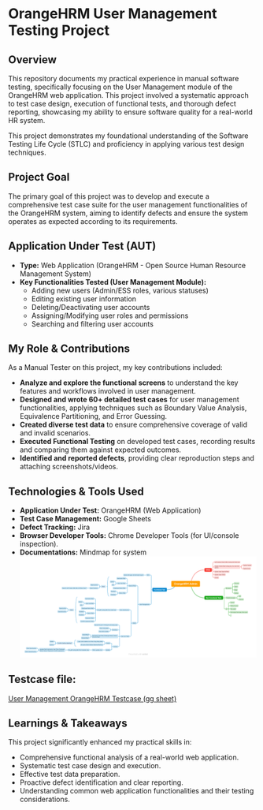 # OrangeHRM User Management Testing Project

## Overview

This repository documents my practical experience in manual software testing, specifically focusing on the User Management module of the OrangeHRM web application. This project involved a systematic approach to test case design, execution of functional tests, and thorough defect reporting, showcasing my ability to ensure software quality for a real-world HR system.

This project demonstrates my foundational understanding of the Software Testing Life Cycle (STLC) and proficiency in applying various test design techniques.

## Project Goal

The primary goal of this project was to develop and execute a comprehensive test case suite for the user management functionalities of the OrangeHRM system, aiming to identify defects and ensure the system operates as expected according to its requirements.

## Application Under Test (AUT)

* **Type:** Web Application (OrangeHRM - Open Source Human Resource Management System)
* **Key Functionalities Tested (User Management Module):**
    * Adding new users (Admin/ESS roles, various statuses)
    * Editing existing user information
    * Deleting/Deactivating user accounts
    * Assigning/Modifying user roles and permissions
    * Searching and filtering user accounts

## My Role & Contributions

As a Manual Tester on this project, my key contributions included:

* **Analyze and explore the functional screens** to understand the key features and workflows involved in user management.
* **Designed and wrote 60+ detailed test cases** for user management functionalities, applying techniques such as Boundary Value Analysis, Equivalence Partitioning, and Error Guessing.
* **Created diverse test data** to ensure comprehensive coverage of valid and invalid scenarios.
* **Executed Functional Testing** on developed test cases, recording results and comparing them against expected outcomes.
* **Identified and reported defects**, providing clear reproduction steps and attaching screenshots/videos.


## Technologies & Tools Used

* **Application Under Test:** OrangeHRM (Web Application)
* **Test Case Management:** Google Sheets
* **Defect Tracking:** Jira
* **Browser Developer Tools:** Chrome Developer Tools (for UI/console inspection).
* **Documentations:** Mindmap for system
![User Management OHRM Sysyem](./OrangeHRM%20Admin.png)

## Testcase file:
[User Management OrangeHRM Testcase (gg sheet)](https://docs.google.com/spreadsheets/d/1sJdZA1loafTCHm6w9qxI7csXgFx0L_TwSuMf6f7AvwQ/edit?usp=sharing)

## Learnings & Takeaways

This project significantly enhanced my practical skills in:

* Comprehensive functional analysis of a real-world web application.
* Systematic test case design and execution.
* Effective test data preparation.
* Proactive defect identification and clear reporting.
* Understanding common web application functionalities and their testing considerations.